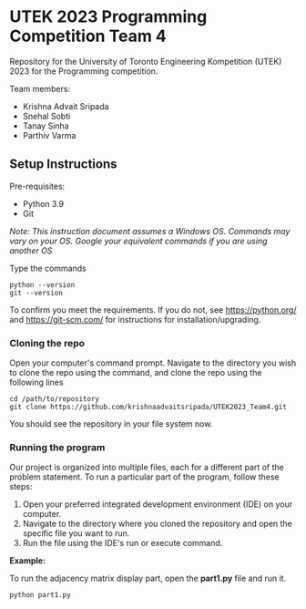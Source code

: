 # UTEK 2023 Programming Competition Team 4

Repository for the University of Toronto Engineering Kompetition (UTEK) 2023 for the Programming competition.

Team members: 
* Krishna Advait Sripada
* Snehal Sobti
* Tanay Sinha
* Parthiv Varma

Setup Instructions
------------------

Pre-requisites: 
* Python 3.9
* Git

_Note: This instruction document assumes a Windows OS. Commands may vary on your OS. Google your equivalent commands if you are using another OS_

Type the commands
```
python --version
git --version
```
To confirm you meet the requirements. If you do not, see https://python.org/ and https://git-scm.com/ for instructions for installation/upgrading. 

### Cloning the repo
Open your computer's command prompt. 
Navigate to the directory you wish to clone the repo using the command, and clone the repo using the following lines
```
cd /path/to/repository
git clone https://github.com/krishnaadvaitsripada/UTEK2023_Team4.git
```
You should see the repository in your file system now. 

### Running the program
Our project is organized into multiple files, each for a different part of the problem statement. To run a particular part of the program, follow these steps:

1) Open your preferred integrated development environment (IDE) on your computer.
2) Navigate to the directory where you cloned the repository and open the specific file you want to run.
3) Run the file using the IDE's run or execute command.

**Example:**

To run the adjacency matrix display part, open the **part1.py** file and run it.

```
python part1.py
```
